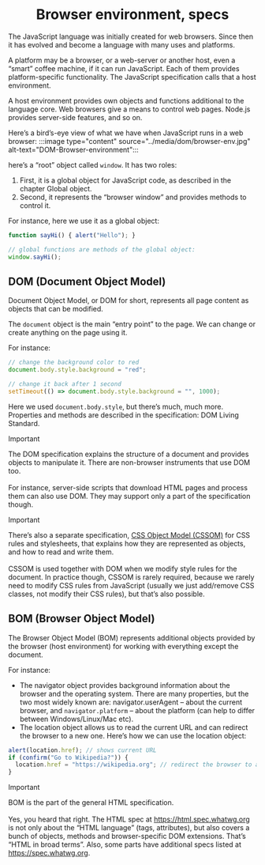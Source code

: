 <link rel="stylesheet" href="https://cdn.jsdelivr.net/npm/bootstrap-icons@1.5.0/font/bootstrap-icons.css">
<link rel="stylesheet" href="../../lib/doc_style.css">

<h1 style="text-align:center">Browser environment, specs</h1>
The JavaScript language was initially created for web browsers. Since then it has evolved and become a language with many uses and platforms.

A platform may be a browser, or a web-server or another host, even a “smart” coffee machine, if it can run JavaScript. Each of them provides platform-specific functionality. The JavaScript specification calls that a host environment.

A host environment provides own objects and functions additional to the language core. Web browsers give a means to control web pages. Node.js provides server-side features, and so on.

Here’s a bird’s-eye view of what we have when JavaScript runs in a web browser:
:::image type="content" source="../media/dom/browser-env.jpg" alt-text="DOM-Browser-environment":::

here’s a “root” object called `window`. It has two roles:
1. First, it is a global object for JavaScript code, as described in the chapter Global object.
2. Second, it represents the “browser window” and provides methods to control it.

For instance, here we use it as a global object:
```js
function sayHi() { alert("Hello"); }

// global functions are methods of the global object:
window.sayHi();
```

## DOM (Document Object Model)
Document Object Model, or DOM for short, represents all page content as objects that can be modified.

The `document` object is the main “entry point” to the page. We can change or create anything on the page using it.

For instance:
```js
// change the background color to red
document.body.style.background = "red";

// change it back after 1 second
setTimeout(() => document.body.style.background = "", 1000);
```
Here we used `document.body.style`, but there’s much, much more. Properties and methods are described in the specification: DOM Living Standard.

> [!IMPORTANT]
> The DOM specification explains the structure of a document and provides objects to manipulate it. There are non-browser instruments that use DOM too. </br></br> For instance, server-side scripts that download HTML pages and process them can also use DOM. They may support only a part of the specification though.

> [!IMPORTANT]
> There’s also a separate specification, [CSS Object Model (CSSOM)](https://www.w3.org/TR/cssom-1/) for CSS rules and stylesheets, that explains how they are represented as objects, and how to read and write them. </br></br> CSSOM is used together with DOM when we modify style rules for the document. In practice though, CSSOM is rarely required, because we rarely need to modify CSS rules from JavaScript (usually we just add/remove CSS classes, not modify their CSS rules), but that’s also possible.


## BOM (Browser Object Model)
The Browser Object Model (BOM) represents additional objects provided by the browser (host environment) for working with everything except the document.

For instance:
* The navigator object provides background information about the browser and the operating system. There are many properties, but the two most widely known are: navigator.userAgent – about the current browser, and `navigator.platform` – about the platform (can help to differ between Windows/Linux/Mac etc).
* The location object allows us to read the current URL and can redirect the browser to a new one.
Here’s how we can use the location object:

```js
alert(location.href); // shows current URL
if (confirm("Go to Wikipedia?")) {
  location.href = "https://wikipedia.org"; // redirect the browser to another URL
}
```

> [!IMPORTANT]
> BOM is the part of the general HTML specification. </br></br> Yes, you heard that right. The HTML spec at https://html.spec.whatwg.org is not only about the “HTML language” (tags, attributes), but also covers a bunch of objects, methods and browser-specific DOM extensions. That’s “HTML in broad terms”. Also, some parts have additional specs listed at https://spec.whatwg.org.























